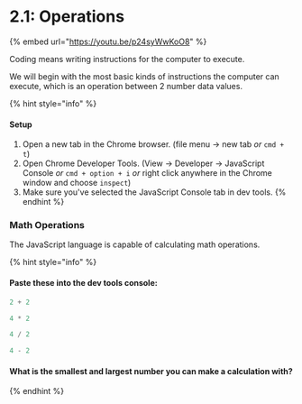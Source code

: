 # 2.1: Operations

{% embed url="https://youtu.be/p24syWwKoO8" %}

Coding means writing instructions for the computer to execute.

We will begin with the most basic kinds of instructions the computer can execute, which is an operation between 2 number data values.

{% hint style="info" %}
#### **Setup**

1. Open a new tab in the Chrome browser. \(file menu -&gt; new tab _or_ `cmd + t`\)
2. Open Chrome Developer Tools. \(View -&gt; Developer -&gt; JavaScript Console _or_ `cmd + option + i` _or_ right click anywhere in the Chrome window and choose `inspect`\)
3. Make sure you've selected the JavaScript Console tab in dev tools.
{% endhint %}

### Math Operations

The JavaScript language is capable of calculating math operations.

{% hint style="info" %}
#### Paste these into the dev tools console:

```javascript
2 + 2
```

```javascript
4 * 2
```

```javascript
4 / 2
```

```javascript
4 - 2
```

#### What is the smallest and largest number you can make a calculation with?
{% endhint %}



